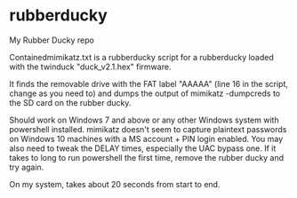 # rubberducky
My Rubber Ducky repo

Containedmimikatz.txt is a rubberducky script for a rubberducky loaded with the twinduck "duck_v2.1.hex" firmware.

It finds the removable drive with the FAT label "AAAAA" (line 16 in the script, change as you need to) and dumps the output of mimikatz -dumpcreds to the SD card on the rubber ducky.

Should work on Windows 7 and above or any other Windows system with powershell installed. mimikatz doesn't seem to capture plaintext passwords on Windows 10 machines with a MS account + PIN login enabled. You may also need to tweak the DELAY times, especially the UAC bypass one. If it takes to long to run powershell the first time, remove the rubber ducky and try again.

On my system, takes about 20 seconds from start to end.
